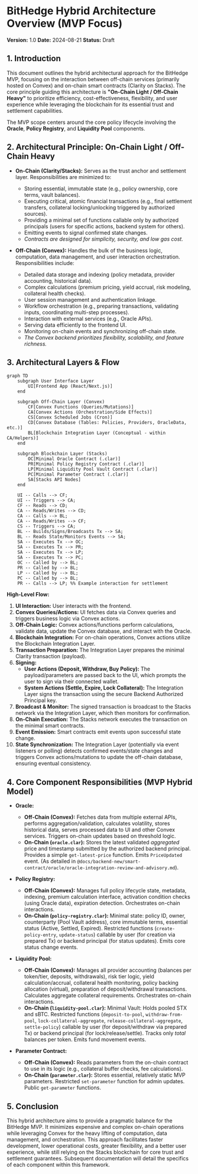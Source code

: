 # BitHedge Hybrid Architecture Overview (MVP Focus)

**Version:** 1.0
**Date:** 2024-08-21
**Status:** Draft

## 1. Introduction

This document outlines the hybrid architectural approach for the BitHedge MVP, focusing on the interaction between off-chain services (primarily hosted on Convex) and on-chain smart contracts (Clarity on Stacks). The core principle guiding this architecture is **"On-Chain Light / Off-Chain Heavy"** to prioritize efficiency, cost-effectiveness, flexibility, and user experience while leveraging the blockchain for its essential trust and settlement capabilities.

The MVP scope centers around the core policy lifecycle involving the **Oracle**, **Policy Registry**, and **Liquidity Pool** components.

## 2. Architectural Principle: On-Chain Light / Off-Chain Heavy

- **On-Chain (Clarity/Stacks):** Serves as the trust anchor and settlement layer. Responsibilities are minimized to:

  - Storing essential, immutable state (e.g., policy ownership, core terms, vault balances).
  - Executing critical, atomic financial transactions (e.g., final settlement transfers, collateral locking/unlocking triggered by authorized sources).
  - Providing a minimal set of functions callable only by authorized principals (users for specific actions, backend system for others).
  - Emitting events to signal confirmed state changes.
  - _Contracts are designed for simplicity, security, and low gas cost._

- **Off-Chain (Convex):** Handles the bulk of the business logic, computation, data management, and user interaction orchestration. Responsibilities include:
  - Detailed data storage and indexing (policy metadata, provider accounting, historical data).
  - Complex calculations (premium pricing, yield accrual, risk modeling, collateral health checks).
  - User session management and authentication linkage.
  - Workflow orchestration (e.g., preparing transactions, validating inputs, coordinating multi-step processes).
  - Interaction with external services (e.g., Oracle APIs).
  - Serving data efficiently to the frontend UI.
  - Monitoring on-chain events and synchronizing off-chain state.
  - _The Convex backend prioritizes flexibility, scalability, and feature richness._

## 3. Architectural Layers & Flow

```mermaid
graph TD
    subgraph User Interface Layer
        UI[Frontend App (React/Next.js)]
    end

    subgraph Off-Chain Layer (Convex)
        CF[Convex Functions (Queries/Mutations)]
        CA[Convex Actions (Orchestration/Side Effects)]
        CS[Convex Scheduled Jobs (Cron)]
        CD[Convex Database (Tables: Policies, Providers, OracleData, etc.)]
        BL[Blockchain Integration Layer (Conceptual - within CA/Helpers)]
    end

    subgraph Blockchain Layer (Stacks)
        OC[Minimal Oracle Contract (.clar)]
        PR[Minimal Policy Registry Contract (.clar)]
        LP[Minimal Liquidity Pool Vault Contract (.clar)]
        PC[Minimal Parameter Contract (.clar)]
        SA[Stacks API Nodes]
    end

    UI -- Calls --> CF;
    UI -- Triggers --> CA;
    CF -- Reads --> CD;
    CA -- Reads/Writes --> CD;
    CA -- Calls --> BL;
    CA -- Reads/Writes --> CF;
    CS -- Triggers --> CA;
    BL -- Builds/Signs/Broadcasts Tx --> SA;
    BL -- Reads State/Monitors Events --> SA;
    SA -- Executes Tx --> OC;
    SA -- Executes Tx --> PR;
    SA -- Executes Tx --> LP;
    SA -- Executes Tx --> PC;
    OC -- Called by --> BL;
    PR -- Called by --> BL;
    LP -- Called by --> BL;
    PC -- Called by --> BL;
    PR -- Calls --> LP; %% Example interaction for settlement
```

**High-Level Flow:**

1.  **UI Interaction:** User interacts with the frontend.
2.  **Convex Queries/Actions:** UI fetches data via Convex queries and triggers business logic via Convex actions.
3.  **Off-Chain Logic:** Convex actions/functions perform calculations, validate data, update the Convex database, and interact with the Oracle.
4.  **Blockchain Integration:** For on-chain operations, Convex actions utilize the Blockchain Integration Layer.
5.  **Transaction Preparation:** The Integration Layer prepares the minimal Clarity transaction (payload).
6.  **Signing:**
    - **User Actions (Deposit, Withdraw, Buy Policy):** The payload/parameters are passed back to the UI, which prompts the user to sign via their connected wallet.
    - **System Actions (Settle, Expire, Lock Collateral):** The Integration Layer signs the transaction using the secure Backend Authorized Principal key.
7.  **Broadcast & Monitor:** The signed transaction is broadcast to the Stacks network via the Integration Layer, which then monitors for confirmation.
8.  **On-Chain Execution:** The Stacks network executes the transaction on the minimal smart contracts.
9.  **Event Emission:** Smart contracts emit events upon successful state change.
10. **State Synchronization:** The Integration Layer (potentially via event listeners or polling) detects confirmed events/state changes and triggers Convex actions/mutations to update the off-chain database, ensuring eventual consistency.

## 4. Core Component Responsibilities (MVP Hybrid Model)

- **Oracle:**

  - **Off-Chain (Convex):** Fetches data from multiple external APIs, performs aggregation/validation, calculates volatility, stores historical data, serves processed data to UI and other Convex services. Triggers on-chain updates based on threshold logic.
  - **On-Chain (`oracle.clar`):** Stores the latest validated _aggregated_ price and timestamp submitted by the authorized backend principal. Provides a simple `get-latest-price` function. Emits `PriceUpdated` event. (As detailed in `@docs/backend-new/smart-contract/oracle/oracle-integration-review-and-advisory.md`).

- **Policy Registry:**

  - **Off-Chain (Convex):** Manages full policy lifecycle state, metadata, indexing, premium calculation interface, activation condition checks (using Oracle data), expiration detection. Orchestrates on-chain interactions.
  - **On-Chain (`policy-registry.clar`):** Minimal state: policy ID, owner, counterparty (Pool Vault address), core immutable terms, essential status (Active, Settled, Expired). Restricted functions (`create-policy-entry`, `update-status`) callable by user (for creation via prepared Tx) or backend principal (for status updates). Emits core status change events.

- **Liquidity Pool:**

  - **Off-Chain (Convex):** Manages all provider accounting (balances per token/tier, deposits, withdrawals), risk tier logic, yield calculation/accrual, collateral health monitoring, policy backing allocation (virtual), preparation of deposit/withdrawal transactions. Calculates aggregate collateral requirements. Orchestrates on-chain interactions.
  - **On-Chain (`liquidity-pool.clar`):** Minimal Vault: Holds pooled STX and sBTC. Restricted functions (`deposit-to-pool`, `withdraw-from-pool`, `lock-collateral-aggregate`, `release-collateral-aggregate`, `settle-policy`) callable by user (for deposit/withdraw via prepared Tx) or backend principal (for lock/release/settle). Tracks only _total_ balances per token. Emits fund movement events.

- **Parameter Contract:**
  - **Off-Chain (Convex):** Reads parameters from the on-chain contract to use in its logic (e.g., collateral buffer checks, fee calculations).
  - **On-Chain (`parameter.clar`):** Stores essential, relatively static MVP parameters. Restricted `set-parameter` function for admin updates. Public `get-parameter` functions.

## 5. Conclusion

This hybrid architecture aims to provide a pragmatic balance for the BitHedge MVP. It minimizes expensive and complex on-chain operations while leveraging Convex for the heavy lifting of computation, data management, and orchestration. This approach facilitates faster development, lower operational costs, greater flexibility, and a better user experience, while still relying on the Stacks blockchain for core trust and settlement guarantees. Subsequent documentation will detail the specifics of each component within this framework.

